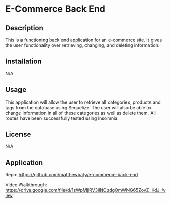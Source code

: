 # E-Commerce Back End

## Description

This is a functioning back end application for an e-commerce site. It gives the user functionality over retrieving, changing, and deleting information. 

## Installation

N/A

## Usage

This application will allow the user to retrieve all categories, products and tags from the database using Sequelize. The user will also be able to change information in all of these categories as well as delete them. All routes have been successfully tested using Insomnia. 

## License

N/A

## Application

Repo: https://github.com/matthewbaty/e-commerce-back-end

Video Walkthrough: https://drive.google.com/file/d/1zWpMjIRV3ilNOzdgOmWNG65ZovZ_KdJ-/view 
